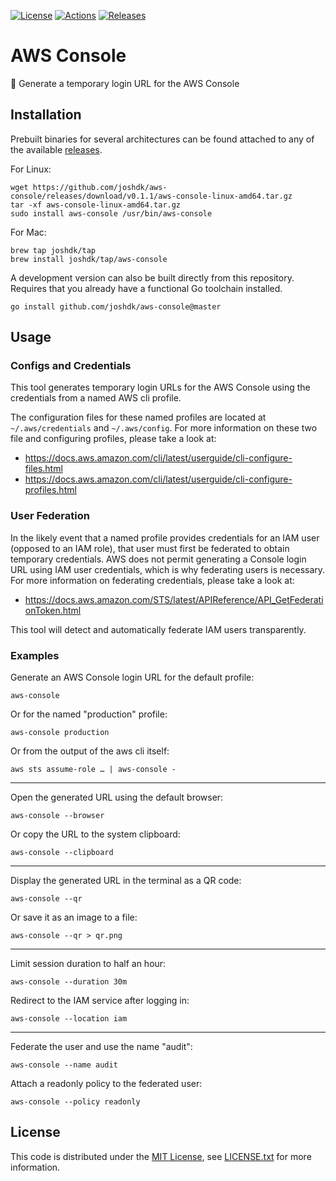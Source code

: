 [![License][license-badge]][license-link]
[![Actions][github-actions-badge]][github-actions-link]
[![Releases][github-release-badge]][github-release-link]

# AWS Console

🔗 Generate a temporary login URL for the AWS Console

## Installation

Prebuilt binaries for several architectures can be found attached to any of the available [releases][github-release-link].

For Linux:
```shell
wget https://github.com/joshdk/aws-console/releases/download/v0.1.1/aws-console-linux-amd64.tar.gz
tar -xf aws-console-linux-amd64.tar.gz
sudo install aws-console /usr/bin/aws-console
```

For Mac:
```shell
brew tap joshdk/tap
brew install joshdk/tap/aws-console
```

A development version can also be built directly from this repository.
Requires that you already have a functional Go toolchain installed.
```shell
go install github.com/joshdk/aws-console@master
```

## Usage

### Configs and Credentials

This tool generates temporary login URLs for the AWS Console using the credentials from a named AWS cli profile.

The configuration files for these named profiles are located at `~/.aws/credentials` and `~/.aws/config`.
For more information on these two file and configuring profiles, please take a look at:

- https://docs.aws.amazon.com/cli/latest/userguide/cli-configure-files.html
- https://docs.aws.amazon.com/cli/latest/userguide/cli-configure-profiles.html

### User Federation

In the likely event that a named profile provides credentials for an IAM user (opposed to an IAM role), that user must first be federated to obtain temporary credentials.
AWS does not permit generating a Console login URL using IAM user credentials, which is why federating users is necessary.
For more information on federating credentials, please take a look at:

- https://docs.aws.amazon.com/STS/latest/APIReference/API_GetFederationToken.html

This tool will detect and automatically federate IAM users transparently.

### Examples

Generate an AWS Console login URL for the default profile:
```shell
aws-console
```

Or for the named "production" profile:
```shell
aws-console production
```

Or from the output of the aws cli itself:
```shell
aws sts assume-role … | aws-console -
```

---

Open the generated URL using the default browser:
```shell
aws-console --browser
```

Or copy the URL to the system clipboard:
```shell
aws-console --clipboard
```

---

Display the generated URL in the terminal as a QR code:
```shell
aws-console --qr
```

Or save it as an image to a file:
```shell
aws-console --qr > qr.png
```

---

Limit session duration to half an hour:
```shell
aws-console --duration 30m
```

Redirect to the IAM service after logging in:
```shell
aws-console --location iam
```

---

Federate the user and use the name "audit":
```shell
aws-console --name audit
```

Attach a readonly policy to the federated user:
```shell
aws-console --policy readonly
```

## License

This code is distributed under the [MIT License][license-link], see [LICENSE.txt][license-file] for more information.

[github-actions-badge]:  https://github.com/joshdk/aws-console/workflows/Build/badge.svg
[github-actions-link]:   https://github.com/joshdk/aws-console/actions
[github-release-badge]:  https://img.shields.io/github/release/joshdk/aws-console/all.svg
[github-release-link]:   https://github.com/joshdk/aws-console/releases
[license-badge]:         https://img.shields.io/badge/license-MIT-green.svg
[license-file]:          https://github.com/joshdk/aws-console/blob/master/LICENSE.txt
[license-link]:          https://opensource.org/licenses/MIT
